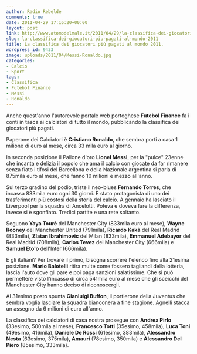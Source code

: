 ```yaml
---
author: Radio Rebelde
comments: true
date: 2011-04-29 17:16:20+00:00
layout: post
link: http://www.atomodelmale.it/2011/04/29/la-classifica-dei-giocatori-piu-pagati-al-mondo-2011/
slug: la-classifica-dei-giocatori-piu-pagati-al-mondo-2011
title: La classifica dei giocatori più pagati al mondo 2011.
wordpress_id: 9433
image: uploads/2011/04/Messi-Ronaldo.jpg
categories:
- Calcio
- Sport
tags:
- Classifica
- Futebol Finance
- Messi
- Ronaldo
---
```



Anche quest'anno l'autorevole portale web portoghese **Futebol Finance** fa i conti in tasca ai calciatori di tutto il mondo, pubblicando la classifica dei giocatori più pagati.

Paperone dei Calciatori è **Cristiano Ronaldo**, che sembra porti a casa 1 milione di euro al mese, circa 33 mila euro al giorno.

In seconda posizione il Pallone d'oro **Lionel Messi**, per la "pulce" 23enne che incanta e delizia il popolo che ama il calcio con giocate da far rimanere senza fiato i tifosi del Barcellona e della Nazionale argentina si parla di 875mila euro al mese, che fanno 10 milioni e mezzo all'anno.

Sul terzo gradino del podio, triste il neo-blues **Fernando Torres**, che incassa 833mila euro ogni 30 giorni. È stato protagonista di uno dei trasferimenti più costosi della storia del calcio. A gennaio ha lasciato il Liverpool per la squadra di Ancelotti. Poteva e doveva fare la differenza, invece si è sgonfiato. Tredici partite e una rete soltanto.

Seguono **Yaya Touré** del Manchester City (833mila euro al mese), **Wayne Rooney** del Manchester United (791mila), **Ricardo Kakà** del Real Madrid (833mila), **Zlatan Ibrahimovic** del Milan (833mila), **Emmanuel Adebayor** del Real Madrid (708mila), **Carlos Tevez** del Manchester City (666mila) e **Samuel Eto'o** dell'Inter (666mila).

E gli italiani? Per trovare il primo, bisogna scorrere l'elenco fino alla 21esima posizione. **Mario Balotelli** ritira multe come fossero tagliandi della lotteria, lascia l'auto dove gli pare e poi paga sanzioni salatissime. Che si può permettere visto l'incasso di circa 541mila euro al mese che gli sceicchi del Manchester City hanno deciso di riconoscergli.

Al 31esimo posto spunta **Gianluigi Buffon**, il portierone della Juventus che sembra voglia lasciare la squadra bianconera a fine stagione. Agnelli stacca un assegno da 6 milioni di euro all'anno.

La classifica dei calciatori di casa nostra prosegue con **Andrea Pirlo** (33esimo, 500mila al mese), **Francesco Totti** (35esimo, 458mila), **Luca Toni** (49esimo, 416mila), **Daniele De Rossi** (61esimo, 383mila), **Alessandro Nesta** (63esimo, 375mila), **Amauri** (78esimo, 350mila) e **Alessandro Del Piero** (85esimo, 333mila).
